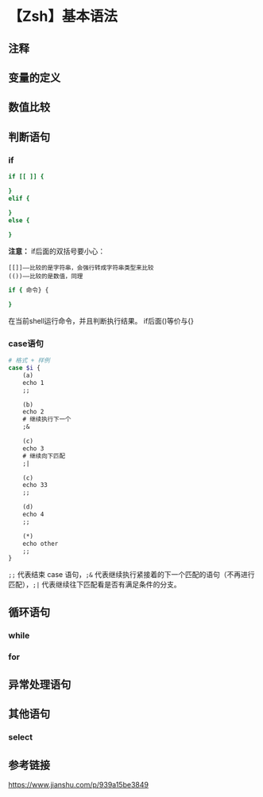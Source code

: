 # 【Zsh】基本语法

## 注释

## 变量的定义

## 数值比较

## 判断语句

### if

```bash
if [[ ]] {

}
elif {

}
else {
    
}
```

**注意：**
if后面的双括号要小心：
```
[[]]——比较的是字符串，会强行转成字符串类型来比较
(())——比较的是数值，同理
```

```bash
if { 命令} {

}
```
在当前shell运行命令，并且判断执行结果。
if后面()等价与{}

### case语句

```bash
# 格式 + 样例
case $i {
    (a)
    echo 1
    ;;

    (b)
    echo 2
    # 继续执行下一个
    ;&

    (c)
    echo 3
    # 继续向下匹配
    ;|

    (c)
    echo 33
    ;;

    (d)
    echo 4
    ;;

    (*)
    echo other
    ;;
}
```

```;;``` 代表结束 case 语句，```;&``` 代表继续执行紧接着的下一个匹配的语句（不再进行匹配），```;|``` 代表继续往下匹配看是否有满足条件的分支。

## 循环语句

### while

### for

## 异常处理语句

## 其他语句

### select

## 参考链接

https://www.jianshu.com/p/939a15be3849